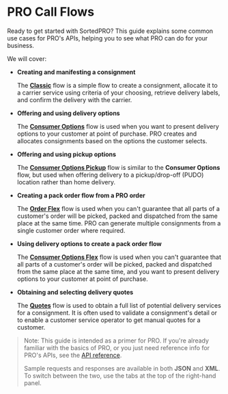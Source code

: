 # PRO Call Flows

Ready to get started with SortedPRO? This guide explains some common use cases for PRO's APIs, helping you to see what PRO can do for your business. 

We will cover:

* **Creating and manifesting a consignment**
   
   The **[Classic](/api/flows/classic_flow.html)** flow is a simple flow to create a consignment, allocate it to a carrier service using criteria of your choosing, retrieve delivery labels, and confirm the delivery with the carrier. 

* **Offering and using delivery options**

   The **[Consumer Options](/api/flows/consumer_options_flow.html)** flow is used when you want to present delivery options to your customer at point of purchase. PRO creates and allocates consignments based on the options the customer selects.

* **Offering and using pickup options**

   The **[Consumer Options Pickup](/api/flows/consumer_options_pickup_flow.html)** flow is similar to the **Consumer Options** flow, but used when offering delivery to a pickup/drop-off (PUDO) location rather than home delivery. 

* **Creating a pack order flow from a PRO order**

   The **[Order Flex](/api/flows/order_flex_flow.html)** flow is used when you can't guarantee that all parts of a customer's order will be picked, packed and dispatched from the same place at the same time. PRO can generate multiple consignments from a single customer order where required.

* **Using delivery options to create a pack order flow**

   The **[Consumer Options Flex](/api/flows/consumer_options_flex_flow.html)** flow is used when you can't guarantee that all parts of a customer's order will be picked, packed and dispatched from the same place at the same time, and you want to present delivery options to your customer at point of purchase.

* **Obtaining and selecting delivery quotes**

   The **[Quotes](/api/flows/quotes_flow.html)** flow is used to obtain a full list of potential delivery services for a consignment. It is often used to validate a consignment's detail or to enable a customer service operator to get manual quotes for a customer.

> <span class="note-header">Note:</span>
> This guide is intended as a primer for PRO. If you're already familiar with the basics of PRO, or you just need reference info for PRO's APIs, see the <a href="https://docs.electioapp.com/#/api">API reference</a>.
>
> Sample requests and responses are available in both <strong>JSON</strong> and <strong>XML</strong>. To switch between the two, use the tabs at the top of the right-hand panel.